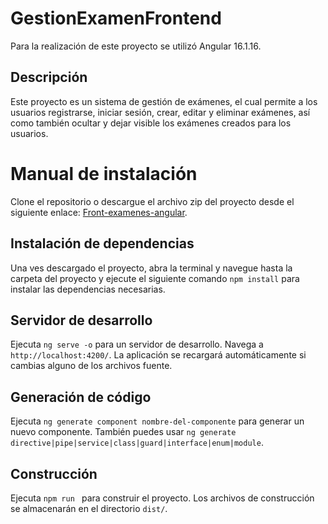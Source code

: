 # GestionExamenFrontend

Para la realización de este proyecto se utilizó Angular 16.1.16.

## Descripción

Este proyecto es un sistema de gestión de exámenes, el cual permite a los usuarios registrarse, iniciar sesión, crear, editar y eliminar exámenes, así como también ocultar y dejar visible los exámenes creados para los usuarios.

# Manual de instalación

Clone el repositorio o descargue el archivo zip del proyecto desde el siguiente enlace: [Front-examenes-angular](https://github.com/BETTMOSH/front-examenes-angular18).

## Instalación de dependencias

Una ves descargado el proyecto, abra la terminal y navegue hasta la carpeta del proyecto y ejecute el siguiente comando `npm install` para instalar las dependencias necesarias.

## Servidor de desarrollo

Ejecuta `ng serve -o` para un servidor de desarrollo. Navega a `http://localhost:4200/`. La aplicación se recargará automáticamente si cambias alguno de los archivos fuente.

## Generación de código

Ejecuta `ng generate component nombre-del-componente` para generar un nuevo componente. También puedes usar `ng generate directive|pipe|service|class|guard|interface|enum|module`.

## Construcción

Ejecuta `npm run ` para construir el proyecto. Los archivos de construcción se almacenarán en el directorio `dist/`.


